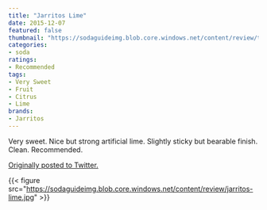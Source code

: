```yaml
---
title: "Jarritos Lime"
date: 2015-12-07
featured: false
thumbnail: "https://sodaguideimg.blob.core.windows.net/content/review/thumbs/jarritos-lime.jpg"
categories:
- soda
ratings:
- Recommended
tags:
- Very Sweet
- Fruit
- Citrus
- Lime
brands:
- Jarritos
---
```


Very sweet. Nice but strong artificial lime. Slightly sticky but bearable finish. Clean. Recommended.

[Originally posted to Twitter.](https://twitter.com/Cavorter/status/674004640896184320)

{{< figure src="https://sodaguideimg.blob.core.windows.net/content/review/jarritos-lime.jpg" >}}

